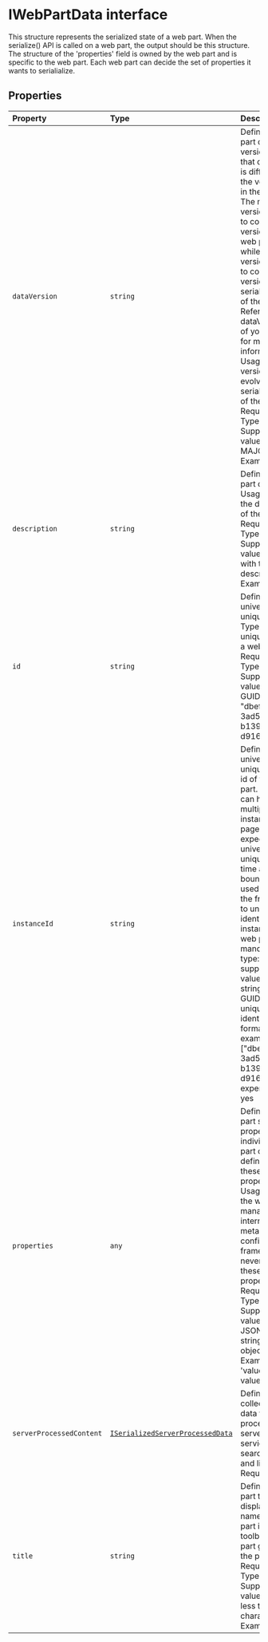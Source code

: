 # IWebPartData interface







This structure represents the serialized state of a web part. When the serialize() API is called on a web part, the output should be this structure. The structure of the 'properties' field is owned by the web part and is specific to the web part. Each web part can decide the set of properties it wants to serialialize.




## Properties

| Property	   | Type	| Description|
|:-------------|:-------|:-----------|
|`dataVersion`      | `string` | Definition: Web part data version. Note that data version is different from the version field in the manifest. The manifest version is used to control the versioning of the web part code, while data version is used to control the versioning of the serialized data of the web part. Refer to dataVersion field of your web part for more information. Usage: versioning and evolving the serialized data of the web part Required: yes Type: string Supported values: MAJOR.MINOR Example: "1.0" |
|`description`      | `string` | Definition: web part description. Usage: display the description of the web part. Required: no Type: string Supported values: string with the description. Example: "Text" |
|`id`      | `string` | Definition: universally unique web part Type id. Usage: uniquely identify a web part. Required: yes Type: GUID Supported values: any GUID Example: "dbef608d-3ad5-4f8f-b139-d916f2f0a294" |
|`instanceId`      | `string` | Definition: universally unique instance id of the web part. A web part can have multiple instances on a page. This id is expected to be universally unique accross time and page boundaries. how used: used by the framework to uniquely identify an instance of a web part. mandatory: yes type: string supported values: a unique string. Could be GUID or other uniquely identifiable formats. example: ["dbef608d-3ad5-4f8f-b139-d916f2f0a294"] experimental: yes |
|`properties`      | `any` | Definition: Web part specific properties. The individual web part owns the definition of these properties. Usage: used by the web part to manage its internal metadata and config data. The framework code never touches these properties. Required: yes Type: any Supported values: any JSON stringifiable object hierarchy. Example: { 'value': 'text value' } |
|`serverProcessedContent`      | [`ISerializedServerProcessedData`](../../sp-webpart-base/interface/iserializedserverprocesseddata.md) | Definition: The collections of data that can be processed by server side services like search index and link fixup Required: no |
|`title`      | `string` | Definition: web part title. Usage: display the name of the web part in the toolbox, web part gallery and the page. Required: yes Type: string Supported values: string less than 100 characters Example: "Text" |






